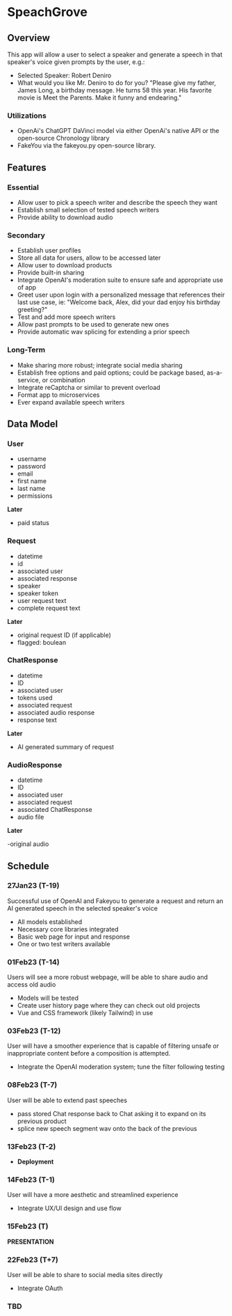 # SpeachGrove


## Overview

This app will allow a user to select a speaker and generate a speech in that speaker's voice given prompts by the user, e.g.:

- Selected Speaker: Robert Deniro
- What would you like Mr. Deniro to do for you? "Please give my father, James Long, a birthday message. He turns 58 this year. His favorite movie is Meet the Parents. Make it funny and endearing."


### Utilizations

- OpenAi's ChatGPT DaVinci model via either OpenAi's native API or the open-source Chronology library
- FakeYou via the fakeyou.py open-source library.


## Features


### Essential

- Allow user to pick a speech writer and describe the speech they want
- Establish small selection of tested speech writers
- Provide ability to download audio

### Secondary

- Establish user profiles
- Store all data for users, allow to be accessed later
- Allow user to download products
- Provide built-in sharing
- Integrate OpenAI's moderation suite to ensure safe and appropriate use of app
- Greet user upon login with a personalized message that references their last use case, ie: "Welcome back, Alex, did your dad enjoy his birthday greeting?"
- Test and add more speech writers
- Allow past prompts to be used to generate new ones
- Provide automatic wav splicing for extending a prior speech


### Long-Term

- Make sharing more robust; integrate social media sharing
- Establish free options and paid options; could be package based, as-a-service, or combination
- Integrate reCaptcha or similar to prevent overload
- Format app to microservices
- Ever expand available speech writers


## Data Model


### User

- username
- password
- email
- first name
- last name
- permissions

**Later**

- paid status


### Request

- datetime
- id
- associated user
- associated response
- speaker
- speaker token
- user request text
- complete request text

**Later**

- original request ID (if applicable)
- flagged: boulean


### ChatResponse

- datetime
- ID
- associated user
- tokens used
- associated request
- associated audio response
- response text

**Later**

- AI generated summary of request


### AudioResponse

- datetime
- ID
- associated user
- associated request
- associated ChatResponse
- audio file

**Later**

-original audio


## Schedule


### 27Jan23 (T-19)

Successful use of OpenAI and Fakeyou to generate a request and return an AI generated speech in the selected speaker's voice

- All models established
- Necessary core libraries integrated
- Basic web page for input and response
- One or two test writers available


### 01Feb23 (T-14)

Users will see a more robust webpage, will be able to share audio and access old audio

- Models will be tested
- Create user history page where they can check out old projects
- Vue and CSS framework (likely Tailwind) in use


### 03Feb23 (T-12)

User will have a smoother experience that is capable of filtering unsafe or inappropriate content before a composition is attempted.

- Integrate the OpenAI moderation system; tune the filter following testing


### 08Feb23 (T-7)

User will be able to extend past speeches

- pass stored Chat response back to Chat asking it to expand on its previous product
- splice new speech segment wav onto the back of the previous


### 13Feb23 (T-2)
- **Deployment**


### 14Feb23 (T-1)

User will have a more aesthetic and streamlined experience

- Integrate UX/UI design and use flow


### 15Feb23 (T)

**PRESENTATION**


### 22Feb23 (T+7)

User will be able to share to social media sites directly

- Integrate OAuth


### TBD
